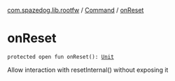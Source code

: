 [com.spazedog.lib.rootfw](../index.md) / [Command](index.md) / [onReset](.)

# onReset

`protected open fun onReset(): `[`Unit`](https://kotlinlang.org/api/latest/jvm/stdlib/kotlin/-unit/index.html)

Allow interaction with resetInternal() without exposing it

